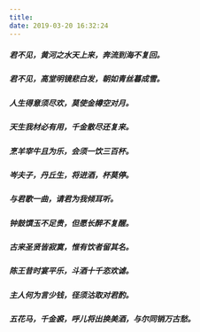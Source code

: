 ```yaml
---
title: 
date: 2019-03-20 16:32:24
---
```


##### 君不见，黄河之水天上来，奔流到海不复回。
##### 君不见，高堂明镜悲白发，朝如青丝暮成雪。
##### 人生得意须尽欢，莫使金樽空对月。
##### 天生我材必有用，千金散尽还复来。
##### 烹羊宰牛且为乐，会须一饮三百杯。
##### 岑夫子，丹丘生，将进酒，杯莫停。
##### 与君歌一曲，请君为我倾耳听。
##### 钟鼓馔玉不足贵，但愿长醉不复醒。
##### 古来圣贤皆寂寞，惟有饮者留其名。
##### 陈王昔时宴平乐，斗酒十千恣欢谑。
##### 主人何为言少钱，径须沽取对君酌。
##### 五花马，千金裘，呼儿将出换美酒，与尔同销万古愁。